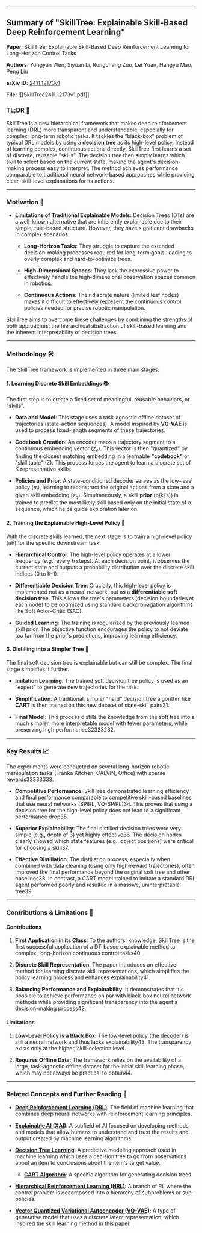 
---

## Summary of "SkillTree: Explainable Skill-Based Deep Reinforcement Learning"

**Paper**: SkillTree: Explainable Skill-Based Deep Reinforcement Learning for Long-Horizon Control Tasks

**Authors**: Yongyan Wen, Siyuan Li, Rongchang Zuo, Lei Yuan, Hangyu Mao, Peng Liu

**arXiv ID**: [2411.12173v1](https://arxiv.org/abs/2411.12173)

**File**: ![[SkillTree2411.12173v1.pdf]]
### **TL;DR** 📝

SkillTree is a new hierarchical framework that makes deep reinforcement learning (DRL) more transparent and understandable, especially for complex, long-term robotic tasks. It tackles the "black-box" problem of typical DRL models by using a **decision tree** as its high-level policy. Instead of learning complex, continuous actions directly, SkillTree first learns a set of discrete, reusable "skills". The decision tree then simply learns which skill to select based on the current state, making the agent's decision-making process easy to interpret. The method achieves performance comparable to traditional neural network-based approaches while providing clear, skill-level explanations for its actions.

---

### **Motivation** 🤔
- **Limitations of Traditional Explainable Models**: Decision Trees (DTs) are a well-known alternative that are inherently explainable due to their simple, rule-based structure. However, they have significant drawbacks in complex scenarios:
    
    - **Long-Horizon Tasks**: They struggle to capture the extended decision-making processes required for long-term goals, leading to overly complex and hard-to-optimize trees.
    
    - **High-Dimensional Spaces**: They lack the expressive power to effectively handle the high-dimensional observation spaces common in robotics.
    
    - **Continuous Actions**: Their discrete nature (limited leaf nodes) makes it difficult to effectively represent the continuous control policies needed for precise robotic manipulation.
    

SkillTree aims to overcome these challenges by combining the strengths of both approaches: the hierarchical abstraction of skill-based learning and the inherent interpretability of decision trees.

---

### **Methodology** 🛠️

The SkillTree framework is implemented in three main stages:

#### 1. Learning Discrete Skill Embeddings 📚

The first step is to create a fixed set of meaningful, reusable behaviors, or "skills".

- **Data and Model**: This stage uses a task-agnostic offline dataset of trajectories (state-action sequences). A model inspired by **VQ-VAE** is used to process fixed-length segments of these trajectories.
    
- **Codebook Creation**: An encoder maps a trajectory segment to a continuous embedding vector ($z_e$). This vector is then "quantized" by finding the closest matching embedding in a learnable **"codebook"** or "skill table" (Z). This process forces the agent to learn a discrete set of K representative skills.
    
- **Policies and Prior**: A state-conditioned decoder serves as the low-level policy ($\pi_l$​), learning to reconstruct the original actions from a state and a given skill embedding ($z_q$). Simultaneously, a **skill prior** (p(k∣s)) is trained to predict the most likely skill based only on the initial state of a sequence, which helps guide exploration later on.    

#### 2. Training the Explainable High-Level Policy 🌳

With the discrete skills learned, the next stage is to train a high-level policy (πh​) for the specific downstream task.

- **Hierarchical Control**: The high-level policy operates at a lower frequency (e.g., every _h_ steps). At each decision point, it observes the current state and outputs a probability distribution over the discrete skill indices (0 to K-1).

- **Differentiable Decision Tree**: Crucially, this high-level policy is implemented not as a neural network, but as a **differentiable soft decision tree**. This allows the tree's parameters (decision boundaries at each node) to be optimized using standard backpropagation algorithms like Soft Actor-Critic (SAC).

- **Guided Learning**: The training is regularized by the previously learned skill prior. The objective function encourages the policy to not deviate too far from the prior's predictions, improving learning efficiency.


#### 3. Distilling into a Simpler Tree 🔬

The final soft decision tree is explainable but can still be complex. The final stage simplifies it further.

- **Imitation Learning**: The trained soft decision tree policy is used as an "expert" to generate new trajectories for the task.

- **Simplification**: A traditional, simpler "hard" decision tree algorithm like **CART** is then trained on this new dataset of state-skill pairs31.
    
- **Final Model**: This process distills the knowledge from the soft tree into a much simpler, more interpretable model with fewer parameters, while preserving high performance32323232.
    

---

### **Key Results** 📈

The experiments were conducted on several long-horizon robotic manipulation tasks (Franka Kitchen, CALVIN, Office) with sparse rewards33333333.

- **Competitive Performance**: SkillTree demonstrated learning efficiency and final performance comparable to competitive skill-based baselines that use neural networks (SPiRL, VQ-SPiRL)34. This proves that using a decision tree for the high-level policy does not lead to a significant performance drop35.
    
- **Superior Explainability**: The final distilled decision trees were very simple (e.g., depth of 3) yet highly effective36. The decision nodes clearly showed which state features (e.g., object positions) were critical for choosing a skill37.
    
- **Effective Distillation**: The distillation process, especially when combined with data cleaning (using only high-reward trajectories), often improved the final performance beyond the original soft tree and other baselines38. In contrast, a CART model trained to imitate a standard DRL agent performed poorly and resulted in a massive, uninterpretable tree39.
    

---

### **Contributions & Limitations** 🎯

#### Contributions

1. **First Application in its Class**: To the authors' knowledge, SkillTree is the first successful application of a DT-based explainable method to complex, long-horizon continuous control tasks40.
    
2. **Discrete Skill Representation**: The paper introduces an effective method for learning discrete skill representations, which simplifies the policy learning process and enhances explainability41.
    
3. **Balancing Performance and Explainability**: It demonstrates that it's possible to achieve performance on par with black-box neural network methods while providing significant transparency into the agent's decision-making process42.
    

#### Limitations

1. **Low-Level Policy is a Black Box**: The low-level policy (the decoder) is still a neural network and thus lacks explainability43. The transparency exists only at the higher, skill-selection level.
    
2. **Requires Offline Data**: The framework relies on the availability of a large, task-agnostic offline dataset for the initial skill learning phase, which may not always be practical to obtain44.
    

---

### **Related Concepts and Further Reading** 🔗

- **[Deep Reinforcement Learning (DRL)](https://en.wikipedia.org/wiki/Deep_reinforcement_learning)**: The field of machine learning that combines deep neural networks with reinforcement learning principles.
    
- **[Explainable AI (XAI)](https://en.wikipedia.org/wiki/Explainable_artificial_intelligence)**: A subfield of AI focused on developing methods and models that allow humans to understand and trust the results and output created by machine learning algorithms.
    
- **[Decision Tree Learning](https://en.wikipedia.org/wiki/Decision_tree_learning)**: A predictive modeling approach used in machine learning which uses a decision tree to go from observations about an item to conclusions about the item's target value.
    
    - **[CART Algorithm](https://en.wikipedia.org/wiki/Classification_and_regression_tree)**: A specific algorithm for generating decision trees.
        
- **[Hierarchical Reinforcement Learning (HRL)](https://www.google.com/search?q=https://en.wikipedia.org/wiki/Hierarchical_reinforcement_learning)**: A branch of RL where the control problem is decomposed into a hierarchy of subproblems or sub-policies.
    
- **[Vector Quantized Variational Autoencoder (VQ-VAE)](https://arxiv.org/abs/1711.00937)**: A type of generative model that uses a discrete latent representation, which inspired the skill learning method in this paper.